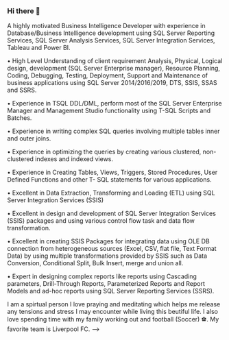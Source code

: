 ### Hi there 👋

A highly motivated Business Intelligence Developer with  experience in Database/Business Intelligence development using SQL Server Reporting Services, SQL Server Analysis Services, SQL Server Integration Services, Tableau and Power BI.

• High Level Understanding of client requirement Analysis, Physical, Logical design, development (SQL Server Enterprise manager), Resource Planning, Coding, Debugging, Testing, Deployment, Support and Maintenance of business applications using SQL Server 2014/2016/2019, DTS, SSIS, SSAS and SSRS.

• Experience in TSQL DDL/DML, perform most of the SQL Server Enterprise Manager and Management Studio functionality using T-SQL Scripts and Batches.

• Experience in writing complex SQL queries involving multiple tables inner and outer joins.

• Experience in optimizing the queries by creating various clustered, non-clustered indexes and indexed views.

• Experience in Creating Tables, Views, Triggers, Stored Procedures, User Defined Functions and other T- SQL statements for various applications.

• Excellent in Data Extraction, Transforming and Loading (ETL) using SQL Server Integration Services (SSIS)

• Excellent in design and development of SQL Server Integration Services (SSIS) packages and using various control flow task and data flow transformation.

• Excellent in creating SSIS Packages for integrating data using OLE DB connection from heterogeneous sources (Excel, CSV, flat file, Text Format Data) by using multiple transformations provided by SSIS such as Data Conversion, Conditional Split, Bulk Insert, merge and union all.

• Expert in designing complex reports like reports using Cascading parameters, Drill-Through Reports, Parameterized Reports and Report Models and ad-hoc reports using SQL Server Reporting Services (SSRS).

I am a spirtual person I love praying and meditating which helps me release any tensions and stress I may encounter while living this beutiful life.
I also love spending time with my family working out and football (Soccer) ⚽. 
My favorite team is Liverpool FC.
-->



